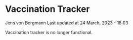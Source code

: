 Vaccination Tracker
================
Jens von Bergmann
Last updated at 24 March, 2023 - 18:03

Vaccination tracker is no longer functional.
